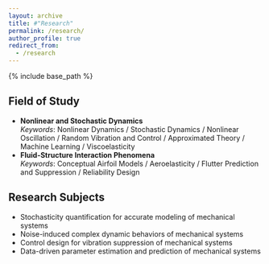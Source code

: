 ```yaml
---
layout: archive
title: #"Research"
permalink: /research/
author_profile: true
redirect_from:
  - /research
---
```


{% include base_path %}

## Field of Study
* **Nonlinear and Stochastic Dynamics** <br/>
*Keywords*: Nonlinear Dynamics / Stochastic Dynamics / Nonlinear Oscillation / Random Vibration and Control / Approximated Theory / Machine Learning / Viscoelasticity
* **Fluid-Structure Interaction Phenomena** <br/>
*Keywords*: Conceptual Airfoil Models / Aeroelasticity / Flutter Prediction and Suppression / Reliability Design

## Research Subjects
* Stochasticity quantification for accurate modeling of mechanical systems
* Noise-induced complex dynamic behaviors of mechanical systems
* Control design for vibration suppression of mechanical systems
* Data-driven parameter estimation and prediction of mechanical systems
